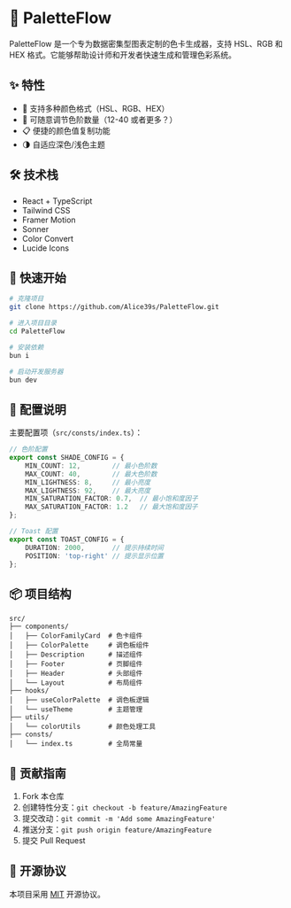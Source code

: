 # 🎨 PaletteFlow

PaletteFlow 是一个专为数据密集型图表定制的色卡生成器，支持 HSL、RGB 和 HEX 格式。它能够帮助设计师和开发者快速生成和管理色彩系统。

## ✨ 特性

- 🎨 支持多种颜色格式（HSL、RGB、HEX）
- 🎯 可随意调节色阶数量（12-40 或者更多？）
- 📋 便捷的颜色值复制功能
- 🌗 自适应深色/浅色主题

## 🛠️ 技术栈

- React + TypeScript
- Tailwind CSS
- Framer Motion
- Sonner
- Color Convert
- Lucide Icons

## 🚀 快速开始

```bash
# 克隆项目
git clone https://github.com/Alice39s/PaletteFlow.git

# 进入项目目录
cd PaletteFlow

# 安装依赖
bun i

# 启动开发服务器
bun dev
```

## 🔧 配置说明

主要配置项（`src/consts/index.ts`）：

```typescript
// 色阶配置
export const SHADE_CONFIG = {
    MIN_COUNT: 12,        // 最小色阶数
    MAX_COUNT: 40,        // 最大色阶数
    MIN_LIGHTNESS: 8,     // 最小亮度
    MAX_LIGHTNESS: 92,    // 最大亮度
    MIN_SATURATION_FACTOR: 0.7,  // 最小饱和度因子
    MAX_SATURATION_FACTOR: 1.2   // 最大饱和度因子
};

// Toast 配置
export const TOAST_CONFIG = {
    DURATION: 2000,       // 提示持续时间
    POSITION: 'top-right' // 提示显示位置
};
```

## 📦 项目结构

```
src/
├── components/
│   ├── ColorFamilyCard  # 色卡组件
│   ├── ColorPalette     # 调色板组件
│   ├── Description      # 描述组件
│   ├── Footer           # 页脚组件
│   ├── Header           # 头部组件
│   └── Layout           # 布局组件
├── hooks/
│   ├── useColorPalette  # 调色板逻辑
│   └── useTheme         # 主题管理
├── utils/
│   └── colorUtils       # 颜色处理工具
├── consts/
│   └── index.ts         # 全局常量
```

## 🤝 贡献指南

1. Fork 本仓库
2. 创建特性分支：`git checkout -b feature/AmazingFeature`
3. 提交改动：`git commit -m 'Add some AmazingFeature'`
4. 推送分支：`git push origin feature/AmazingFeature`
5. 提交 Pull Request

## 📄 开源协议

本项目采用 [MIT](LICENSE) 开源协议。
